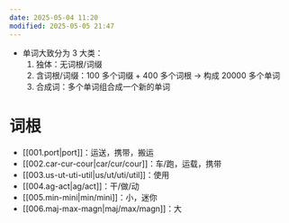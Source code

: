```yaml
---
date: 2025-05-04 11:20
modified: 2025-05-05 21:47
---
```


- 单词大致分为 3 大类：
	1. 独体：无词根/词缀
	2. 含词根/词缀：100 多个词缀 + 400 多个词根 -> 构成 20000 多个单词
	3. 合成词：多个单词组合成一个新的单词

# 词根

- [[001.port|port]]：运送，携带，搬运
- [[002.car-cur-cour|car/cur/cour]]：车/跑，运载，携带
- [[003.us-ut-uti-util|us/ut/uti/util]]：使用
- [[004.ag-act|ag/act]]：干/做/动
- [[005.min-mini|min/mini]]：小，迷你
- [[006.maj-max-magn|maj/max/magn]]：大
